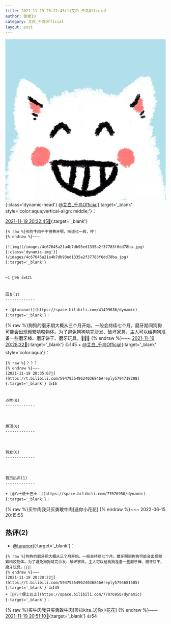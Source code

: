 ```yaml
---
title: 2021-11-19 20:22:45(1)艾白_千鸟Official
author: 御坂IO
category: 艾白_千鸟Official
layout: post
---
```


![img](/images/9ae8b9445fd0665cc014d9080156a45271be73c6.jpg){:class='dynamic-head'}
[@艾白_千鸟Official](https://space.bilibili.com/334537711/dynamic){:target='_blank' style='color:aqua;vertical-align: middle;'}：

[2021-11-19 20:22:45🔗](https://t.bilibili.com/594793549624036846){:target='_blank'}

~~~
{% raw %}买的牛肉干不够费牙啊，味道也一般，哼！
{% endraw %}~~~

[![img](/images/4c67645a21a4b7db93ed1335a2f37783f6dd78ba.jpg){:class='dynamic-img'}](/images/4c67645a21a4b7db93ed1335a2f37783f6dd78ba.jpg){:target='_blank'}


↪️1 💬96 👍421


回复(1)
-------------

+ [@turanort](https://space.bilibili.com/41499636/dynamic){:target='_blank'}：
~~~
{% raw %}狗狗的磨牙期大概从三个月开始，一般会持续七个月，磨牙期间狗狗可能会出现频繁啃咬物体。为了避免狗狗啃完沙发、破坏家具，主人可以给狗狗准备一些磨牙棒、磨牙饼干、磨牙玩具。🤗🤗🤗
{% endraw %}~~~
[2021-11-19 20:28:22🔗](https://t.bilibili.com/594793549624036846#reply5794681585){:target='_blank'} 👍145
    + [@艾白_千鸟Official](https://space.bilibili.com/334537711/dynamic){:target='_blank' style='color:aqua'}：
~~~
{% raw %}？？？
{% endraw %}~~~
[2021-11-19 20:35:07🔗](https://t.bilibili.com/594793549624036846#reply5794718208){:target='_blank'} 👍16


点赞(0)
-------------



置顶(0)
-------------



转发(0)
-------------



首页热评(1)
-------------

+ [@八十便士巴士：](https://space.bilibili.com/77076950/dynamic){:target='_blank'}：
~~~
{% raw %}买牛肉我只买勇敢牛肉[送你小花花]
{% endraw %}~~~
2022-06-15 20:15:55


热评(2)
-------------

+ [@turanort](https://space.bilibili.com/41499636/dynamic){:target='_blank'}：
~~~
{% raw %}狗狗的磨牙期大概从三个月开始，一般会持续七个月，磨牙期间狗狗可能会出现频繁啃咬物体。为了避免狗狗啃完沙发、破坏家具，主人可以给狗狗准备一些磨牙棒、磨牙饼干、磨牙玩具。🤗🤗🤗
{% endraw %}~~~
[2021-11-19 20:28:22🔗](https://t.bilibili.com/594793549624036846#reply5794681585){:target='_blank'} 👍145
+ [@八十便士巴士](https://space.bilibili.com/77076950/dynamic){:target='_blank'}：
~~~
{% raw %}买牛肉我只买勇敢牛肉[贝拉kira_送你小花花]
{% endraw %}~~~
[2021-11-19 20:51:10🔗](https://t.bilibili.com/594793549624036846#reply5794825693){:target='_blank'} 👍54


